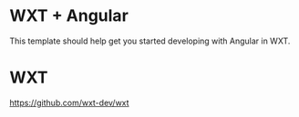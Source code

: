 # WXT + Angular

This template should help get you started developing with Angular in WXT.

# WXT

https://github.com/wxt-dev/wxt
